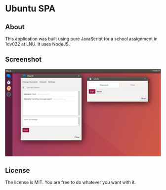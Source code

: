 # Ubuntu SPA

## About

This application was built using pure JavaScript for a school assignment in 1dv022 at LNU. It uses NodeJS.

## Screenshot

![Ubuntu SPA](ubuntu-screenshot.png)

## License

The license is MIT. You are free to do whatever you want with it.
